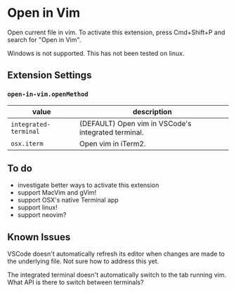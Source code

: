 # Open in Vim

Open current file in vim. To activate this extension, press Cmd+Shift+P and
search for "Open in Vim".

Windows is not supported. This has not been tested on linux.

## Extension Settings

### `open-in-vim.openMethod`

| value                 | description                                         |
| --------------------- | --------------------------------------------------- |
| `integrated-terminal` | (DEFAULT) Open vim in VSCode's integrated terminal. |
| `osx.iterm`           | Open vim in iTerm2.                                 |

## To do

- investigate better ways to activate this extension
- support MacVim and gVim!
- support OSX's native Terminal app
- support linux!
- support neovim?

## Known Issues

VSCode doesn't automatically refresh its editor when changes are made to the
underlying file. Not sure how to address this yet.

The integrated terminal doesn't automatically switch to the tab running vim.
What API is there to switch between terminals?
